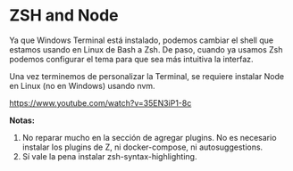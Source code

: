 # ZSH and Node

Ya que Windows Terminal está instalado, podemos cambiar el shell que estamos usando en Linux de Bash a Zsh. De paso, cuando ya usamos Zsh podemos configurar el tema para que sea más intuitiva la interfaz.

Una vez terminemos de personalizar la Terminal, se requiere instalar Node en Linux (no en Windows) usando nvm.

https://www.youtube.com/watch?v=35EN3iP1-8c

**Notas:**

1. No reparar mucho en la sección de agregar plugins. No es necesario instalar los plugins de Z, ni docker-compose, ni autosuggestions.
2. Sí vale la pena instalar zsh-syntax-highlighting.
